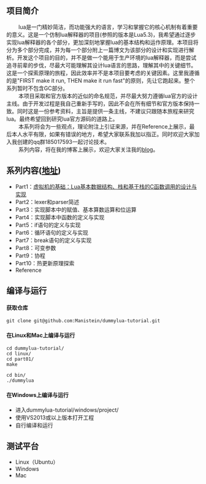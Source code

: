 ## 项目简介
&nbsp;&nbsp;&nbsp;&nbsp;&nbsp;&nbsp;&nbsp;&nbsp;lua是一门精妙简洁，而功能强大的语言，学习和掌握它的核心机制有着重要的意义。这是一个仿制lua解释器的项目(参照的版本是Lua5.3)，我希望通过逐步实现lua解释器的各个部分，更加深刻地掌握lua的基本结构和运作原理。本项目将分为多个部分完成，并为每一个部分附上一篇博文为该部分的设计和实现进行解析。开发这个项目的目的，并不是做一个能用于生产环境的lua解释器，而是尝试追寻前辈的步伐，尽最大可能理解其设计lua语言的思路，理解其中的关键细节。这是一个探索原理的旅程，因此效率并不是本项目要考虑的关键因素。这里我遵循的是"FIRST  make  it  run, THEN make it run fast"的原则，先让它跑起来。整个系列暂时不包含GC部分。  
&nbsp;&nbsp;&nbsp;&nbsp;&nbsp;&nbsp;&nbsp;&nbsp;本项目采取和官方版本的近似的命名规范，并尽最大努力遵循lua官方的设计主线。由于开发过程是我自己重新手写的，因此不会在所有细节和官方版本保持一致。同时这是一份参考资料，主旨是提供一条主线，不建议只跟随本旅程来研究lua。最终希望回到研究lua官方源码的道路上。  
&nbsp;&nbsp;&nbsp;&nbsp;&nbsp;&nbsp;&nbsp;&nbsp;本系列将会为一些观点，理论附注上引证来源，并在Reference上展示，最后本人水平有限，如果有错误的地方，希望大家联系我加以指正。同时欢迎大家加入我创建的qq群185017593一起讨论技术。  
&nbsp;&nbsp;&nbsp;&nbsp;&nbsp;&nbsp;&nbsp;&nbsp;系列内容，将在我的博客上展示，欢迎大家关注我的[blog](https://manistein.github.io/blog/)。

## 系列内容([地址](https://manistein.github.io/blog/tags/build-a-lua-interpreter/))
* Part1：[虚拟机的基础：Lua基本数据结构、栈和基于栈的C函数调用的设计与实现](https://manistein.github.io/blog/post/program/build-a-lua-interpreter/%E6%9E%84%E5%BB%BAlua%E8%A7%A3%E9%87%8A%E5%99%A8part1/)
* Part2：lexer和parser简述
* Part3：实现脚本中的赋值、基本算数运算和位运算
* Part4：实现脚本中函数的定义与实现
* Part5：if语句的定义与实现
* Part6：循环语句的定义与实现
* Part7：break语句的定义与实现
* Part8：可变参数
* Part9：协程
* Part10：热更新原理探索
* Reference

## 编译与运行

#### 获取仓库
```
git clone git@github.com:Manistein/dummylua-tutorial.git
```

#### 在Linux和Mac上编译与运行
```
cd dummylua-tutorial/
cd linux/
cd part01/
make

cd bin/
./dummylua
```

#### 在Windows上编译与运行
* 进入dummylua-tutorial/windows/project/
* 使用VS2013或以上版本打开工程
* 自行编译和运行

## 测试平台
* Linux（Ubuntu）
* Windows
* Mac